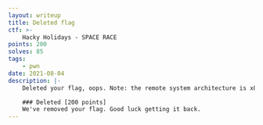 ```yaml
---
layout: writeup
title: Deleted flag
ctf: >-
    Hacky Holidays - SPACE RACE
points: 200
solves: 85
tags: 
    - pwn
date: 2021-08-04
description: |-
    Deleted your flag, oops. Note: the remote system architecture is x86_64.

    ### Deleted [200 points]
    We've removed your flag. Good luck getting it back.
---
```

